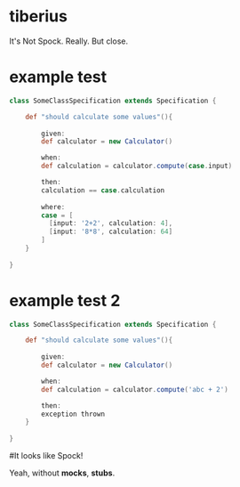 # tiberius
It's Not Spock. Really. But close.

# example test

```groovy
class SomeClassSpecification extends Specification {

    def "should calculate some values"(){
        
        given:
        def calculator = new Calculator()

        when:
        def calculation = calculator.compute(case.input)

        then:
        calculation == case.calculation
        
        where:
        case = [
          [input: '2+2', calculation: 4],
          [input: '8*8', calculation: 64]
        ]
    }
    
}
```

# example test 2

```groovy
class SomeClassSpecification extends Specification {

    def "should calculate some values"(){
        
        given:
        def calculator = new Calculator()

        when:
        def calculation = calculator.compute('abc + 2')

        then:
        exception thrown
    }
    
}
```


#It looks like Spock!

Yeah, without **mocks**, **stubs**.
